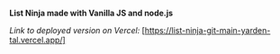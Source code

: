 **List Ninja made with Vanilla JS and node.js**

*Link to deployed version on Vercel:*
[https://list-ninja-git-main-yarden-tal.vercel.app/]
